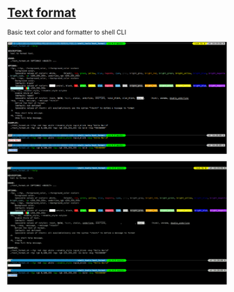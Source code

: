 # [Text format](/text_format/text_format.sh)

Basic text color and formatter to shell CLI

![text format picture](./text_format-picture.png)

![text format GIF](./text_format-GIF.GIF)